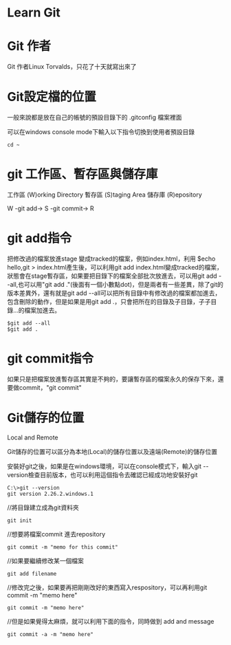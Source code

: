 # Learn Git
# Git 作者

Git 作者Linux Torvalds，只花了十天就寫出來了

# Git設定檔的位置

一般來說都是放在自己的帳號的預設目錄下的 .gitconfig 檔案裡面

可以在windows console mode下輸入以下指令切換到使用者預設目錄

```
cd ~
```

# git 工作區、暫存區與儲存庫

工作區 (W)orking Directory
暫存區 (S)taging Area
儲存庫 (R)epository

W -git add-> S -git commit-> R



# git add指令

把修改過的檔案放進stage 變成tracked的檔案，例如index.html，利用 $echo hello,git > index.html產生後，可以利用git add index.html變成tracked的檔案，狀態會在stage暫存區，如果要把目錄下的檔案全部批次放進去，可以用git add --all,也可以用"git add ."(後面有一個小數點dot)，但是兩者有一些差異，除了git的版本差異外，還有就是git add --all可以把所有目錄中有修改過的檔案都加進去，包含刪除的動作，但是如果是用git add .，只會把所在的目錄及子目錄，子子目錄...的檔案加進去。

```
$git add --all
$git add .
```

# git commit指令

如果只是把檔案放進暫存區其實是不夠的，要讓暫存區的檔案永久的保存下來，還要做commit，"git commit"

# Git儲存的位置

Local and Remote

Git儲存的位置可以區分為本地(Local)的儲存位置以及遠端(Remote)的儲存位置

安裝好git之後，如果是在windows環境，可以在console模式下，輸入git --version檢查目前版本，也可以利用這個指令去確認已經成功地安裝好git

```
C:\>git --version
git version 2.26.2.windows.1
```

//將目錄建立成為git資料夾

```
git init
```

//想要將檔案commit 進去repository

```
git commit -m "memo for this commit"
```

//如果要繼續修改某一個檔案

```
git add filename
```

//修改完之後，如果要再把剛剛改好的東西寫入respository，可以再利用git commit -m "memo here"

```
git commit -m "memo here"
```

//但是如果覺得太麻煩，就可以利用下面的指令，同時做到 add and  message

```
git commit -a -m "memo here"
```







